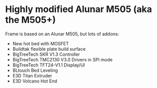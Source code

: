 # Highly modified Alunar M505 (aka the M505+)

Frame is based on an Alunar M505, but lots of addons:

* New hot bed with MOSFET
* Buildtak flexible plate build surface
* BigTreeTech SKR V1.3 Controller
* BigTreeTech TMC2130 V3.0 Drivers in SPI mode
* BigTreeTech TFT24-V1.1 Display/UI
* BLtouch Bed Leveling
* E3D Titan Extruder
* E3D Volcano Hot End